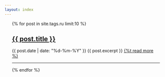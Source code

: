 ```yaml
---
layout: index
---
```


<ul class="posts">
	{% for post in site.tags.ru limit:10 %}
	<h2><a href="{{ post.url }}">{{ post.title }}</a></h2>
	<span class="post-date">{{ post.date | date: "%d-%m-%Y" }}</span>
	{{ post.excerpt }}
	<a href="{{ post.url }}">{%t read more %}</a>
	<hr>
	{% endfor %}
</ul>
